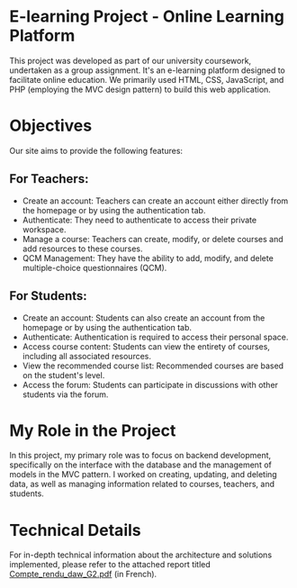 # E-learning Project - Online Learning Platform

This project was developed as part of our university coursework, undertaken as a group assignment. It's an e-learning platform designed to facilitate online education. We primarily used HTML, CSS, JavaScript, and PHP (employing the MVC design pattern) to build this web application.

# Objectives

Our site aims to provide the following features:
## For Teachers:
- Create an account: Teachers can create an account either directly from the homepage or by using the authentication tab.
- Authenticate: They need to authenticate to access their private workspace.
- Manage a course: Teachers can create, modify, or delete courses and add resources to these courses.
- QCM Management: They have the ability to add, modify, and delete multiple-choice questionnaires (QCM).
## For Students:
- Create an account: Students can also create an account from the homepage or by using the authentication tab.
- Authenticate: Authentication is required to access their personal space.
- Access course content: Students can view the entirety of courses, including all associated resources.
- View the recommended course list: Recommended courses are based on the student's level.
- Access the forum: Students can participate in discussions with other students via the forum.

# My Role in the Project

In this project, my primary role was to focus on backend development, specifically on the interface with the database and the management of models in the MVC pattern. I worked on creating, updating, and deleting data, as well as managing information related to courses, teachers, and students.

# Technical Details
For in-depth technical information about the architecture and solutions implemented, please refer to the attached report titled [Compte_rendu_daw_G2.pdf](https://github.com/IsmailSALAH2000/webApp/blob/main/Compte_rendu_daw_G2.pdf) (in French).
